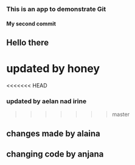 ### This is an app to demonstrate Git

#### My second commit

## Hello there


# updated by honey
<<<<<<< HEAD

### updated by aelan nad irine


>>>>>>> master

## changes made by alaina
## changing code by anjana